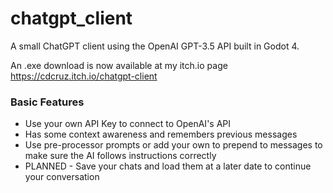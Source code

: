 # chatgpt_client
A small ChatGPT client using the OpenAI GPT-3.5 API built in Godot 4.

An .exe download is now available at my itch.io page https://cdcruz.itch.io/chatgpt-client

<h3>Basic Features</h3>
<ul>
  <li>Use your own API Key to connect to OpenAI's API</li>
  <li>Has some context awareness and remembers previous messages</li>
  <li>Use pre-processor prompts or add your own to prepend to messages to make sure the AI follows instructions correctly</li>
  <li>PLANNED - Save your chats and load them at a later date to continue your conversation</li>
</ul>
